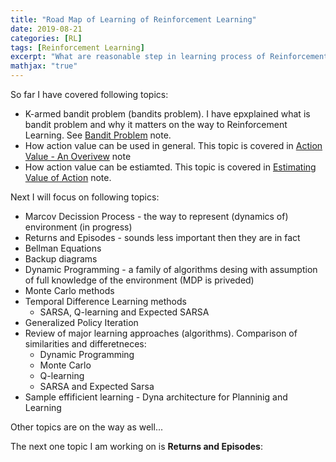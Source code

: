 ```yaml
---
title: "Road Map of Learning of Reinforcement Learning"
date: 2019-08-21
categories: [RL]
tags: [Reinforcement Learning]
excerpt: "What are reasonable step in learning process of Reinforcement Learning"
mathjax: "true"
---
```


So far I have covered following topics:
 * K-armed bandit problem (bandits problem). I have epxplained what is bandit problem and why it matters on the way to Reinforcement Learning. See [Bandit Problem](http://www.damiankolmas.com/rl/Bandit-problem/) note.
 * How action value can be used in general. This topic is covered in [Action Value - An Overivew](http://www.damiankolmas.com/rl/Action-value-method/) note
 * How action value can be estiamted. This topic is covered in [Estimating Value of Action](http://www.damiankolmas.com/rl/Estimating-value-of-action/#) note.


Next I will focus on following topics:
 * Marcov Decission Process - the way to represent (dynamics of) environment (in progress)
 * Returns and Episodes - sounds less important then they are in fact
 * Bellman Equations
 * Backup diagrams 
 * Dynamic Programming - a family of algorithms desing with assumption of full knowledge of the environment (MDP is priveded)
 * Monte Carlo methods
 * Temporal Difference Learning methods
   * SARSA, Q-learning and Expected SARSA
 * Generalized Policy Iteration
 * Review of major learning approaches (algorithms). Comparison of similarities and differetneces:
   * Dynamic Programming
   * Monte Carlo
   * Q-learning
   * SARSA and Expected Sarsa
 * Sample effificient learning - Dyna architecture for Planninig and Learning

Other topics are on the way as well...

The next one topic I am working on is **Returns and Episodes**:



